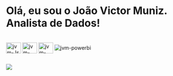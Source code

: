 # Olá, eu sou o João Victor Muniz. Analista de Dados!

<div style="display: inline_block"><br>
  <img align="center" alt="jvm-Js" height="30" width="40" src="https://cdn.jsdelivr.net/gh/devicons/devicon/icons/python/python-original.svg">
  <img align="center" alt="jvm-Mongo" height="30" width="40" src="https://cdn.jsdelivr.net/gh/devicons/devicon/icons/mongodb/mongodb-original.svg"> 
  <img align="center" alt="jvm-Node" height="30" width="40" src="https://cdn.jsdelivr.net/gh/devicons/devicon/icons/postgresql/postgresql-original.svg">
  <img align="center" alt="jvm-powerbi" heigth="10" widht="20"
src="https://raw.githubusercontent.com/microsoft/PowerBI-Icons/2bf1c982fb24528eee1559a96a25eb534c175cfd/SVG/Power-BI.svg">
</div>
  
  ##
 
<div> 
  <a href="https://www.linkedin.com/in/jo%C3%A3ovictormuniz/" target="_blank"><img src="https://img.shields.io/badge/-LinkedIn-%230077B5?style=for-the-badge&logo=linkedin&logoColor=white" target="_blank"></a> 
</div>
